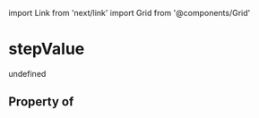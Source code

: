 import Link from 'next/link'
import Grid from '@components/Grid'

# stepValue

undefined

## Property of



